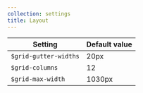 ```yaml
---
collection: settings
title: Layout
---
```


Setting  | Default value
 ------------- | -------------
`$grid-gutter-widths`   | 20px
`$grid-columns`   | 12
`$grid-max-width`   | 1030px
